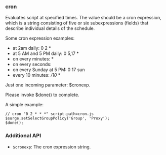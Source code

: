 ### cron

Evaluates script at specified times. The value should be a cron expression, which is a string consisting of five or six subexpressions (fields) that describe individual details of the schedule.

Some cron expression examples:

*   at 2am daily: 0 2 \*
*   at 5 AM and 5 PM daily: 0 5,17 \*
*   on every minutes: \*
*   on every seconds:
*   on every Sunday at 5 PM: 0 17 sun
*   every 10 minutes: _/10_ \*

Just one incoming parameter: $cronexp.

Please invoke $done() to complete.

A simple example:

```
// cron "0 2 * * *" script-path=cron.js
$surge.setSelectGroupPolicy('Group', 'Proxy');
$done();
```

### Additional API

*   `$cronexp`: The cron expression string.